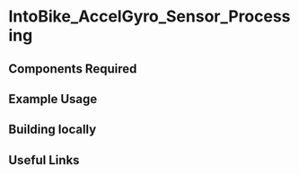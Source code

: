 IntoBike_AccelGyro_Sensor_Processing
==================


Components Required
---


Example Usage
---



Building locally
---

Useful Links
---
